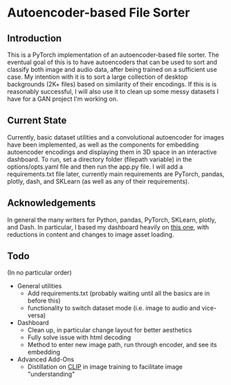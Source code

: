 # Autoencoder-based File Sorter

## Introduction

This is a PyTorch implementation of an autoencoder-based file sorter. The eventual goal of this is to have autoencoders that can be used to sort and classify both image and audio data, after being trained on a sufficient use case. My intention with it is to sort a large collection of desktop backgrounds (2K+ files) based on similarity of their encodings. If this is is reasonably successful, I will also use it to clean up some messy datasets I have for a GAN project I'm working on.

## Current State

Currently, basic dataset utilities and a convolutional autoencoder for images have been implemented, as well as the components for embedding autoencoder encodings and displaying them in 3D space in an interactive dashboard. To run, set a directory folder (filepath variable) in the options/opts.yaml file and then run the app.py file. I will add a requirements.txt file later, currently main requirements are PyTorch, pandas, plotly, dash, and SKLearn (as well as any of their requirements).

## Acknowledgements

In general the many writers for Python, pandas, PyTorch, SKLearn, plotly, and Dash. In particular, I based my dashboard heavily on [this one](https://dash-gallery.plotly.host/dash-tsne/), with reductions in content and changes to image asset loading.

## Todo

(In no particular order)

* General utilities
	* Add requirements.txt (probably waiting until all the basics are in before this)
	* functionality to switch dataset mode (i.e. image to audio and vice-versa)
* Dashboard
	* Clean up, in particular change layout for better aesthetics
	* Fully solve issue with html decoding
	* Method to enter new image path, run through encoder, and see its embedding
* Advanced Add-Ons
	* Distillation on [CLIP](https://github.com/openai/CLIP) in image training to facilitate image "understanding"
